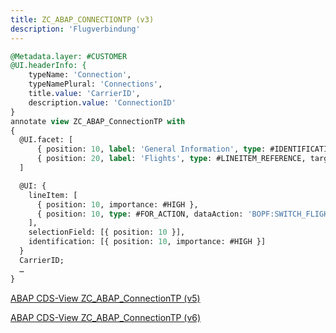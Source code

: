 ```yaml
---
title: ZC_ABAP_CONNECTIONTP (v3)
description: 'Flugverbindung'
---
```


```sql
@Metadata.layer: #CUSTOMER
@UI.headerInfo: {
    typeName: 'Connection',
    typeNamePlural: 'Connections',
    title.value: 'CarrierID',
    description.value: 'ConnectionID'
}
annotate view ZC_ABAP_ConnectionTP with
{
  @UI.facet: [
      { position: 10, label: 'General Information', type: #IDENTIFICATION_REFERENCE },
      { position: 20, label: 'Flights', type: #LINEITEM_REFERENCE, targetElement: '_Flights' }
  ]

  @UI: {
    lineItem: [
      { position: 10, importance: #HIGH },
      { position: 10, type: #FOR_ACTION, dataAction: 'BOPF:SWITCH_FLIGHT_TYPE', label: 'Switch FlightType' }
    ],
    selectionField: [{ position: 10 }],
    identification: [{ position: 10, importance: #HIGH }]
  }
  CarrierID;
  …
}
```

[ABAP CDS-View ZC_ABAP_ConnectionTP (v5)](../cds-views/zc_abap_connectiontp_v5.md)

[ABAP CDS-View ZC_ABAP_ConnectionTP (v6)](../cds-views/zc_abap_connectiontp_v6.md)